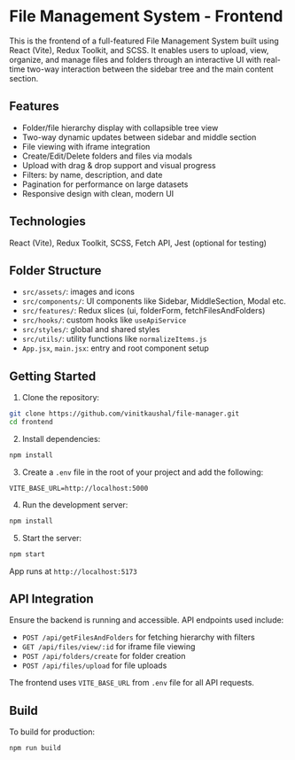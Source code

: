 # File Management System - Frontend

This is the frontend of a full-featured File Management System built using React (Vite), Redux Toolkit, and SCSS. It enables users to upload, view, organize, and manage files and folders through an interactive UI with real-time two-way interaction between the sidebar tree and the main content section.

## Features

- Folder/file hierarchy display with collapsible tree view
- Two-way dynamic updates between sidebar and middle section
- File viewing with iframe integration
- Create/Edit/Delete folders and files via modals
- Upload with drag & drop support and visual progress
- Filters: by name, description, and date
- Pagination for performance on large datasets
- Responsive design with clean, modern UI

## Technologies

React (Vite), Redux Toolkit, SCSS, Fetch API, Jest (optional for testing)

## Folder Structure

- `src/assets/`: images and icons
- `src/components/`: UI components like Sidebar, MiddleSection, Modal etc.
- `src/features/`: Redux slices (ui, folderForm, fetchFilesAndFolders)
- `src/hooks/`: custom hooks like `useApiService`
- `src/styles/`: global and shared styles
- `src/utils/`: utility functions like `normalizeItems.js`
- `App.jsx`, `main.jsx`: entry and root component setup

## Getting Started

1. Clone the repository:

```bash
git clone https://github.com/vinitkaushal/file-manager.git
cd frontend
```

2. Install dependencies:

```bash
npm install
```

3. Create a `.env` file in the root of your project and add the following:

```env
VITE_BASE_URL=http://localhost:5000
```

4. Run the development server:

```bash
npm install
```

5. Start the server:

```bash
npm start
```

App runs at `http://localhost:5173`

## API Integration

Ensure the backend is running and accessible. API endpoints used include:

- `POST /api/getFilesAndFolders` for fetching hierarchy with filters
- `GET /api/files/view/:id` for iframe file viewing
- `POST /api/folders/create` for folder creation
- `POST /api/files/upload` for file uploads

The frontend uses `VITE_BASE_URL` from `.env` file for all API requests.

## Build

To build for production:

```bash
npm run build
```
